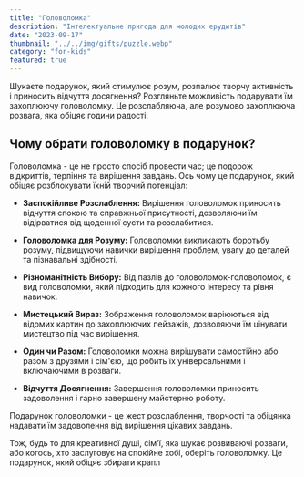```yaml
---
title: "Головоломка"
description: "Інтелектуальне пригода для молодих ерудитів"
date: "2023-09-17"
thumbnail: "../../img/gifts/puzzle.webp"
category: "for-kids"
featured: true
---
```

Шукаєте подарунок, який стимулює розум, розпалює творчу активність і приносить відчуття досягнення? Розгляньте можливість подарувати їм захоплюючу головоломку. Це розслабляюча, але розумово захоплююча розвага, яка обіцяє години радості.

## Чому обрати головоломку в подарунок?

Головоломка - це не просто спосіб провести час; це подорож відкриттів, терпіння та вирішення завдань. Ось чому це подарунок, який обіцяє розблокувати їхній творчий потенціал:

- **Заспокійливе Розслаблення:** Вирішення головоломок приносить відчуття спокою та справжньої присутності, дозволяючи їм відірватися від щоденної суєти та розслабитися.

- **Головоломка для Розуму:** Головоломки викликають боротьбу розуму, підвищуючи навички вирішення проблем, увагу до деталей та пізнавальні здібності.

- **Різноманітність Вибору:** Від пазлів до головоломок-головоломок, є вид головоломки, який підходить для кожного інтересу та рівня навичок.

- **Мистецький Вираз:** Зображення головоломок варіюються від відомих картин до захоплюючих пейзажів, дозволяючи їм цінувати мистецтво під час вирішення.

- **Один чи Разом:** Головоломки можна вирішувати самостійно або разом з друзями і сім'єю, що робить їх універсальними і включаючими в розваги.

- **Відчуття Досягнення:** Завершення головоломки приносить задоволення і гарно завершену майстерню роботу.

Подарунок головоломки - це жест розслаблення, творчості та обіцянка надавати їм задоволення від вирішення цікавих завдань.

Тож, будь то для креативної душі, сім'ї, яка шукає розвиваючі розваги, або когось, хто заслуговує на спокійне хобі, оберіть головоломку. Це подарунок, який обіцяє збирати крапл
